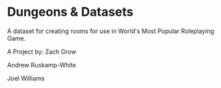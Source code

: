 # Dungeons & Datasets
A dataset for creating rooms for use in World's Most Popular Roleplaying Game.

A Project by:
Zach Grow 

Andrew Ruskamp-White 

Joel Williams 

